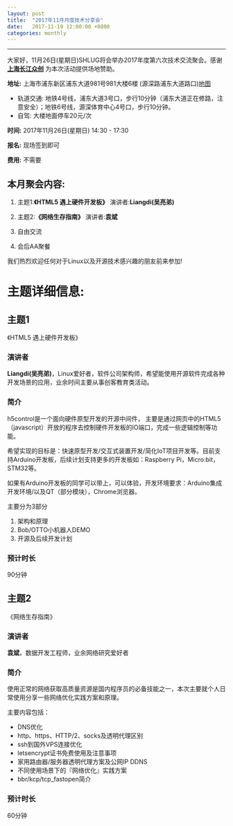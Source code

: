 ```yaml
---
layout: post
title:  "2017年11月月度技术分享会"
date:   2017-11-19 12:00:00 +0800
categories: monthly
---
```

--------------------------------------------------------------------------------
大家好，11月26日(星期日)SHLUG将会举办2017年度第六次技术交流聚会。感谢 [**上海长江众创**](http://www.cjzc.net.cn/) 为本次活动提供场地赞助。

**地址:** 上海市浦东新区浦东大道981号981大楼6楼 (源深路浦东大道路口)[地图](http://ditu.amap.com/place/B00156E476) 

- 轨道交通: 地铁4号线，浦东大道3号口，步行10分钟（浦东大道正在修路，注意安全）；地铁6号线，源深体育中心4号口，步行10分钟。
- 自驾: 大楼地面停车20元/次

**时间:** 2017年11月26日(星期日) 14:30 - 17:30

**报名:** 现场签到即可

**费用:** 不需要

本月聚会内容:
---------------
1. 主题1:**《HTML5 遇上硬件开发板》** 演讲者:**Liangdi(吴亮弟)**

2. 主题2:**《网络生存指南》** 演讲者:**袁斌**

4. 自由交流

5. 会后AA聚餐

我们热烈欢迎任何对于Linux以及开源技术感兴趣的朋友前来参加!

# 主题详细信息:
## 主题1
《HTML5 遇上硬件开发板》

### 演讲者
**Liangdi(吴亮弟)**，Linux爱好者，软件公司架构师，希望能使用开源软件完成各种开发场景的应用，业余时间主要从事创客教育类活动。

### 简介
h5control是一个面向硬件原型开发的开源中间件， 主要是通过网页中的HTML5（javascript）开放的程序去控制硬件开发板的IO端口，完成一些逻辑控制等功能。

希望实现的目标是：快速原型开发/交互式装置开发/简化IoT项目开发等。目前支持Arduino开发板，后续计划支持更多的开发板如：Raspberry Pi，Micro:bit，STM32等。

如果有Arduino开发板的同学可以带上，可以体验，开发环境要求：Arduino集成开发环境/以及QT（部分模块），Chrome浏览器。

主要分为3部分

1. 架构和原理
2. Bob/OTTO小机器人DEMO
3. 开源及后续开发计划

### 预计时长
90分钟

## 主题2
《网络生存指南》

### 演讲者
**袁斌**，数据开发工程师，业余网络研究爱好者

### 简介

使用正常的网络获取高质量资源是国内程序员的必备技能之一，本次主要就个人日常使用分享一些网络优化实践方案和原理。

主要内容包括：
- DNS优化
- http、https、HTTP/2、socks及透明代理区别
- ssh到国外VPS连接优化
- letsencrypt证书免费使用及注意事项
- 家用路由器/服务器透明代理方案及公网IP DDNS
- 不同使用场景下的『网络优化』实践方案
- bbr/kcp/tcp_fastopen简介

### 预计时长
60分钟
